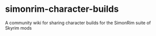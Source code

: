 # simonrim-character-builds
A community wiki for sharing character builds for the SimonRim suite of Skyrim mods

